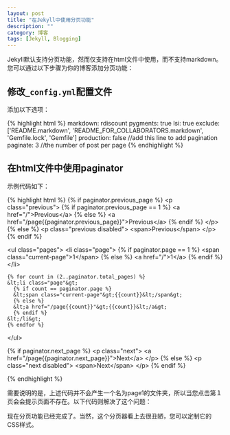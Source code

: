 ```yaml
---
layout: post
title: "在Jekyll中使用分页功能"
description: ""
category: 博客
tags: [Jekyll, Blogging]
---
```


Jekyll默认支持分页功能，然而仅支持在html文件中使用，而不支持markdown。您可以通过以下步骤为你的博客添加分页功能：

## 修改`_config.yml`配置文件

添加以下选项：

{% highlight html %}
markdown: rdiscount
pygments: true
lsi: true
exclude: ['README.markdown', 'README_FOR_COLLABORATORS.markdown', 'Gemfile.lock', 'Gemfile']
production: false
//add this line to add pagination
paginate: 3 //the number of post per page
{% endhighlight %}

## 在html文件中使用paginator

示例代码如下：

{% highlight html %}
  {% if paginator.previous_page %}
  &lt;p class="previous"&gt;
    {% if paginator.previous_page == 1 %}
    &lt;a href="/"&gt;Previous&lt;/a&gt;
    {% else %}
    &lt;a href="/page{{paginator.previous_page}}"&gt;Previous&lt;/a&gt;
    {% endif %}
  &lt;/p&gt;
  {% else %}
  &lt;p class="previous disabled"&gt;
    &lt;span&gt;Previous&lt;/span&gt;
  &lt;/p&gt;
  {% endif %}

  &lt;ul class="pages"&gt;
    &lt;li class="page"&gt;
      {% if paginator.page == 1 %}
      &lt;span class="current-page"&gt;1&lt;/span&gt;
      {% else %}
      &lt;a href="/"&gt;1&lt;/a&gt;
      {% endif %}
    &lt;/li&gt;

    {% for count in (2..paginator.total_pages) %}
    &lt;li class="page"&gt;
      {% if count == paginator.page %}
      &lt;span class="current-page"&gt;{{count}}&lt;/span&gt;
      {% else %}
      &lt;a href="/page{{count}}"&gt;{{count}}&lt;/a&gt;
      {% endif %}
    &lt;/li&gt;
    {% endfor %}
  &lt;/ul&gt;

  {% if paginator.next_page %}
  &lt;p class="next"&gt;
    &lt;a href="/page{{paginator.next_page}}"&gt;Next&lt;/a&gt;
  &lt;/p&gt;
  {% else %}
  &lt;p class="next disabled"&gt;
    &lt;span&gt;Next&lt;/span&gt;
  &lt;/p&gt;
  {% endif %}

{% endhighlight %}

需要说明的是，上述代码并不会产生一个名为page1的文件夹，所以当您点击第１页会会提示页面不存在。以下代码则解决了这个问题：

现在分页功能已经完成了。当然，这个分页器看上去很丑陋，您可以定制它的CSS样式。
